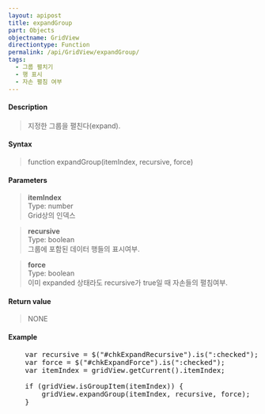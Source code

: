 ```yaml
---
layout: apipost
title: expandGroup
part: Objects
objectname: GridView
directiontype: Function
permalink: /api/GridView/expandGroup/
tags: 
  - 그룹 펼치기
  - 행 표시
  - 자손 펼침 여부
---
```



#### Description

> 지정한 그룹을 펼친다(expand). 

#### Syntax

> function expandGroup(itemIndex, recursive, force)

#### Parameters

> **itemIndex**  
> Type: number  
> Grid상의 인덱스  

> **recursive**  
> Type: boolean  
> 그룹에 포함된 데이터 행들의 표시여부.

> **force**  
> Type: boolean  
> 이미 expanded 상태라도 recursive가 true일 때 자손들의 펼침여부.


#### Return value

> NONE

#### Example

<pre class="prettyprint">
    var recursive = $("#chkExpandRecursive").is(":checked");
    var force = $("#chkExpandForce").is(":checked");
    var itemIndex = gridView.getCurrent().itemIndex;
 
    if (gridView.isGroupItem(itemIndex)) {
        gridView.expandGroup(itemIndex, recursive, force);
    }
</pre>



